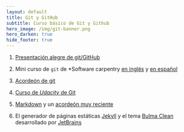 ```yaml
---
layout: default
title: Git y GitHub
subtitle: Curso básico de Git y Github
hero_image: /img/git-banner.png
hero_darken: true
hide_footer: true
---
```



1. [Presentación alegre de git/GitHub](https://pandelisz.github.io/git-intro-slides/#/)


2. Mini curso de `git` de *Software carpentry [en inglés](http://swcarpentry.github.io/git-novice/) y [en español](https://swcarpentry.github.io/git-novice-es/)


3. [Acordeón de git](https://education.github.com/git-cheat-sheet-education.pdf)


4. [Curso de *Udacity* de Git](https://www.udacity.com/course/version-control-with-git--ud123)


5. [Markdown](https://www.markdownguide.org) y un [acordeón muy reciente](https://towardsdatascience.com/the-ultimate-markdown-cheat-sheet-3d3976b31a0)

6. El generador de páginas estáticas [Jekyll](https://jekyllrb.com) y el tema [Bulma Clean](http://www.csrhymes.com/bulma-clean-theme/) desarrollado por [JetBrains](https://www.jetbrains.com) 



